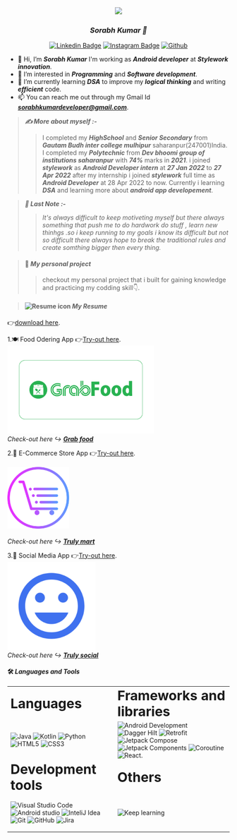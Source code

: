 <div id="header" align="center">
  <img src="https://www.puttiapps.com/services/web-development/programming/" width="200"/><br>
 <h3><i><b>Sorabh Kumar  👋</b></i></h3>
 
[![Linkedin Badge](https://img.shields.io/badge/-LinkedIn-0e76a8?style=flat-square&logo=Linkedin&logoColor=white)](https://www.linkedin.com/in/sorabhkumar-dev/)
[![Instagram Badge](https://img.shields.io/badge/-Instagram-e4405f?style=flat-square&logo=Instagram&logoColor=white)](https://www.instagram.com/this_sorabh/?hl=en)
[![Github](https://img.shields.io/github/followers/Sorabhkumar-dev?label=Follow&style=social)](https://github.com/Sorabhkumar-dev)
</div>

- 👋 Hi, I’m ***Sorabh Kumar*** I'm working as ***Android developer*** at ***Stylework innovation***.
- 👀 I’m interested in ***Programming*** and ***Software development***.
- 🌱 I’m currently learning ***DSA*** to improve my ***logical thinking*** and writing ***efficient*** code.
- 📫 You can reach me out through my Gmail Id ***sorabhkumardeveloper@gmail.com***.<br>
> ***✍️ More about myself :-***<br>
>>I completed my ***HighSchool*** and ***Senior Secondary*** from ***Gautam Budh inter college mulhipur*** saharanpur(247001)India.
I completed my ***Polytechnic*** from ***Dev bhoomi group of institutions saharanpur*** with ***74%*** marks in ***2021***.
i joined ***stylework*** as ***Android Developer intern*** at ***27 Jan 2022*** to ***27 Apr 2022*** after my internship i joined ***stylework*** full time as ***Android Developer*** at 28 Apr 2022 to now. Currently i learning ***DSA*** and learning more about ***android app developement***.

>***📒 Last Note :-*** <br>
>> *It's always difficult to keep motiveting myself but there always something that push me to do hardwork do stuff , learn new thinhgs .so i keep running to my goals i know its difficult but not so difficult there always hope to break the traditional rules and create somthing bigger then every thing.*

> #### 💼 *My personal project* <br>
>>checkout my personal project that i built for gaining knowledge and practicing my codding skill👇.<br>

> #### <img src="https://github.com/Sorabhkumar-dev/Sorabhkumar-dev/assets/96188190/d280cc0b-b159-4c49-9a67-f2c216287036" alt="Resume icon " height="40" width="40"/> *My Resume* 
👉[download here](https://drive.google.com/file/d/1sS40PpYQEgualZqrzOd_Qm2fjYIP0JY5/view?usp=drive_link).</br>


1.🍽️  Food Odering App  👉[Try-out here](https://drive.google.com/file/d/1Ift13WrC4Hiz_Q9ipGs-2s2AgnjibbWN/view?usp=drivesdk).</br>
 <img src="https://github.com/Sorabhkumar-dev/food-odering-app/blob/main/app/src/main/res/drawable/ic_grab_food.png" alt="E-Commerce Store " height="200"/></br>
*Check-out here ↪️ **[Grab food](https://github.com/Sorabhkumar-dev/food-odering-app)***</br>

2.🛒  E-Commerce Store App  👉[Try-out here](https://drive.google.com/file/d/1zDxYUWhx0HmgeGfGyDCJETA7R0fKALCo/view?usp=drivesdk).</br></br>
 <img src="https://github.com/Sorabhkumar-dev/mvvm-using-usecase-and-flow/blob/master/app/src/main/res/drawable/ic_launcher.png" alt="E-Commerce Store " height="140"/></br>
 </br>
*Check-out here ↪️ **[Truly mart](https://github.com/Sorabhkumar-dev/mvvm-using-usecase-and-flow)***</br>

3.📱  Social Media App  👉[Try-out here](https://drive.google.com/file/d/1zFj6BTBe6s_aA-wWKXp-RH19vizLLR_W/view?usp=drivesdk).</br>
 <img src="https://github.com/Sorabhkumar-dev/social-media-app/blob/master/app/src/main/ic_launcher-playstore.png" alt="Social Media App" height="200"/></br>
 *Check-out here ↪️ **[Truly social](https://github.com/Sorabhkumar-dev/social-media-app)***</br>

#### 🛠️ *Languages and Tools*

<table border="0">
 <tr>
    <td><b style="font-size:30px"> Languages </b></td>
    <td><b style="font-size:30px"> Frameworks and libraries </b></td>
 </tr>
 <tr>
    <td>
    
![Java](https://img.shields.io/badge/Java-ED8B00?style=for-the-badge&logo=java&logoColor=white)
![Kotlin](https://img.shields.io/badge/Kotlin-0095D5?&style=for-the-badge&logo=kotlin&logoColor=white)
![Python](https://img.shields.io/badge/python-3670A0?style=for-the-badge&logo=python&logoColor=ffdd54)
![HTML5](https://img.shields.io/badge/html5-%23E34F26.svg?style=for-the-badge&logo=html5&logoColor=white)
![CSS3](https://img.shields.io/badge/css3-%231572B6.svg?style=for-the-badge&logo=css3&logoColor=white)
    </td>
    <td>
![Android Development](https://img.shields.io/badge/Android-3DDC84?style=for-the-badge&logo=android&logoColor=white)
![Dagger Hilt](https://img.shields.io/badge/Dggaer%20hilt-DI-green)
![Retrofit](https://img.shields.io/badge/Retrofit-Api%20Call-green)
![Jetpack Compose](https://img.shields.io/badge/Jetpack%20Compose-Native%20UI-blue)
![Jetpack Components](https://img.shields.io/badge/Jetpack%20Components-Modern%20Android%20Development%20Tools-bl)
![Coroutine](https://img.shields.io/badge/Coroutines-asynchronous%20Programming-lightgrey)
![React](https://img.shields.io/badge/react-%2320232a.svg?style=for-the-badge&logo=react&logoColor=%2361DAFB).
    </td>
 </tr>
  <tr>
    <td><b style="font-size:30px"> Development tools </b></td>
    <td><b style="font-size:30px"> Others </b></td>
 </tr>
  <tr >
    <td>
    
![Visual Studio Code](https://img.shields.io/badge/Visual%20Studio%20Code-0078d7.svg?style=for-the-badge&logo=visual-studio-code&logoColor=white)
![Android studio](https://img.shields.io/badge/Android_Studio-3DDC84?style=for-the-badge&logo=android-studio&logoColor=white)
![InteliJ Idea](https://img.shields.io/badge/IntelliJ_IDEA-000000.svg?style=for-the-badge&logo=intellij-idea&logoColor=white)
![Git](https://img.shields.io/badge/git-%23F05033.svg?style=for-the-badge&logo=git&logoColor=white)
![GitHub](https://img.shields.io/badge/github-%23121011.svg?style=for-the-badge&logo=github&logoColor=white)
![Jira](https://img.shields.io/badge/jira-%230A0FFF.svg?style=for-the-badge&logo=jira&logoColor=white)
    </td>
    <td>
    ![Keep learning](https://img.shields.io/badge/Maintained%3F-yes-green.svg)
    </td>
 </tr>
</table>
